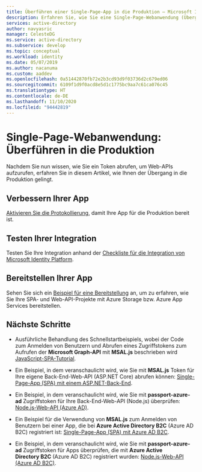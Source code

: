 ```yaml
---
title: Überführen einer Single-Page-App in die Produktion – Microsoft Identity Platform | Azure
description: Erfahren Sie, wie Sie eine Single-Page-Webanwendung (Übergang in die Produktion) erstellen.
services: active-directory
author: navyasric
manager: CelesteDG
ms.service: active-directory
ms.subservice: develop
ms.topic: conceptual
ms.workload: identity
ms.date: 05/07/2019
ms.author: nacanuma
ms.custom: aaddev
ms.openlocfilehash: 0a51442870fb72e2b3cd93d9f03736d2c679ed06
ms.sourcegitcommit: 6109f1d9f0acd8e5d1c1775bc9aa7c61ca076c45
ms.translationtype: HT
ms.contentlocale: de-DE
ms.lasthandoff: 11/10/2020
ms.locfileid: "94442819"
---
```

# <a name="single-page-application-move-to-production"></a>Single-Page-Webanwendung: Überführen in die Produktion

Nachdem Sie nun wissen, wie Sie ein Token abrufen, um Web-APIs aufzurufen, erfahren Sie in diesem Artikel, wie Ihnen der Übergang in die Produktion gelingt.

## <a name="improve-your-app"></a>Verbessern Ihrer App

[Aktivieren Sie die Protokollierung](msal-logging.md), damit Ihre App für die Produktion bereit ist.

## <a name="test-your-integration"></a>Testen Ihrer Integration

Testen Sie Ihre Integration anhand der [Checkliste für die Integration von Microsoft Identity Platform](identity-platform-integration-checklist.md).

## <a name="deploy-your-app"></a>Bereitstellen Ihrer App

Sehen Sie sich ein [Beispiel für eine Bereitstellung](https://github.com/Azure-Samples/ms-identity-javascript-angular-spa-aspnet-webapi-multitenant/tree/master/Chapter3) an, um zu erfahren, wie Sie Ihre SPA- und Web-API-Projekte mit Azure Storage bzw. Azure App Services bereitstellen. 

## <a name="next-steps"></a>Nächste Schritte

- Ausführliche Behandlung des Schnellstartbeispiels, wobei der Code zum Anmelden von Benutzern und Abrufen eines Zugriffstokens zum Aufrufen der **Microsoft Graph-API** mit **MSAL.js** beschrieben wird [JavaScript-SPA-Tutorial](./tutorial-v2-javascript-spa.md).

- Ein Beispiel, in dem veranschaulicht wird, wie Sie mit **MSAL.js** Token für Ihre eigene Back-End-Web-API (ASP.NET Core) abrufen können: [Single-Page-App (SPA) mit einem ASP.NET-Back-End](https://github.com/Azure-Samples/ms-identity-javascript-angular-spa-aspnetcore-webapi).

- Ein Beispiel, in dem veranschaulicht wird, wie Sie mit **passport-azure-ad** Zugriffstoken für Ihre Back-End-Web-API (Node.js) überprüfen: [Node.js-Web-API (Azure AD)](https://github.com/Azure-Samples/active-directory-javascript-nodejs-webapi-v2).

- Ein Beispiel für die Verwendung von **MSAL.js** zum Anmelden von Benutzern bei einer App, die bei **Azure Active Directory B2C** (Azure AD B2C) registriert ist: [Single-Page-App (SPA) mit Azure AD B2C](https://github.com/Azure-Samples/active-directory-b2c-javascript-msal-singlepageapp).

- Ein Beispiel, in dem veranschaulicht wird, wie Sie mit **passport-azure-ad** Zugriffstoken für Apps überprüfen, die mit **Azure Active Directory B2C** (Azure AD B2C) registriert wurden: [Node.js-Web-API (Azure AD B2C)](https://github.com/Azure-Samples/active-directory-b2c-javascript-nodejs-webapi).
